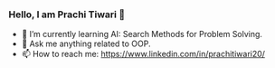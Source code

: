 ### Hello, I am Prachi Tiwari 👋

- 🌱 I’m currently learning  AI: Search Methods for Problem Solving.
- 💬 Ask me anything related to OOP.
- 📫 How to reach me: https://www.linkedin.com/in/prachitiwari20/



